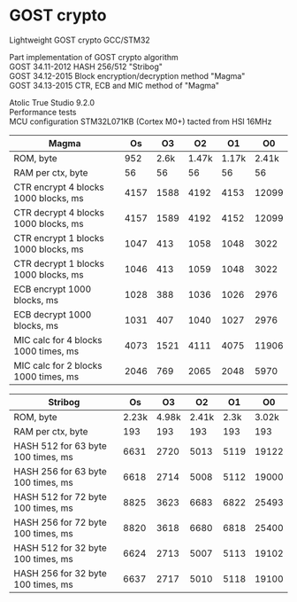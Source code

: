 # GOST crypto
Lightweight GOST crypto GCC/STM32

Part implementation of GOST crypto algorithm  
GOST 34.11-2012 HASH 256/512 "Stribog"  
GOST 34.12-2015 Block encryption/decryption method "Magma"  
GOST 34.13-2015 CTR, ECB and MIC method of "Magma"  

Atolic True Studio 9.2.0  
Performance tests  
MCU configuration STM32L071KB (Cortex M0+) tacted from HSI 16MHz  

| Magma									|	Os		|	O3		|	O2	 	|	O1		|	O0		|
|---------------------------------------|-----------|-----------|-----------|-----------|-----------|
| ROM, byte								|	952		|	2.6k	|	1.47k	|	1.17k	|	2.41k	|
| RAM per ctx, byte						|	56		|	56		|	56		|	56		|	56		|
| CTR encrypt 4 blocks 1000 blocks, ms	|	4157	|	1588	|	4192	|	4153	|	12099	|
| CTR decrypt 4 blocks 1000 blocks, ms	|	4157	|	1589	|	4192	|	4152	|	12099	|
| CTR encrypt 1 blocks 1000 blocks, ms	|	1047	|	413		|	1058	|	1048	|	3022	|
| CTR decrypt 1 blocks 1000 blocks, ms	|	1046	|	413		|	1059	|	1048	|	3022	|
| ECB encrypt 1000 blocks, ms			|	1028	|	388		|	1036	|	1026	|	2976	|
| ECB decrypt 1000 blocks, ms			|	1031	|	407		|	1040	|	1027	|	2976	|
| MIC calc for 4 blocks 1000 times, ms	|	4073	|	1521	|	4111	|	4075	|	11906	|
| MIC calc for 2 blocks 1000 times, ms	|	2046	|	769		|	2065	|	2048	|	5970	|

| Stribog								|	Os		|	O3		|	O2	 	|	O1		|	O0		|
|---------------------------------------|-----------|-----------|-----------|-----------|-----------|  
| ROM, byte								|	2.23k	|	4.98k	|	2.41k	|	2.3k	|	3.02k	|
| RAM per ctx, byte						|	193		|	193		|	193		|	193		|	193		| 
| HASH 512 for 63 byte 100 times, ms	|	6631	|	2720	|	5013	|	5119	|	19122	|
| HASH 256 for 63 byte 100 times, ms	|	6618	|	2714	|	5008	|	5112	|	19000	|
| HASH 512 for 72 byte 100 times, ms	|	8825	|	3623	|	6683	|	6822	|	25493	|
| HASH 256 for 72 byte 100 times, ms	|	8820	|	3618	|	6680	|	6818	|	25400	|
| HASH 512 for 32 byte 100 times, ms	|	6624	|	2713	|	5007	|	5113	|	19102	|
| HASH 256 for 32 byte 100 times, ms	|	6637	|	2717	|	5010	|	5118	|	19100	|

